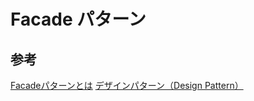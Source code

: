 # Facade パターン

## 参考
[Facadeパターンとは](http://www.techscore.com/tech/DesignPattern/Facade.html/#dp15-2)
[デザインパターン（Design Pattern）](https://qiita.com/nirperm/items/9236663abc7e96736af4)
